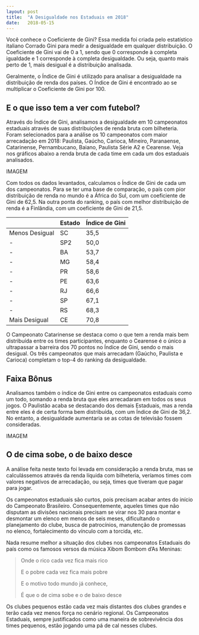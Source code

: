 ```yaml
---
layout: post
title:  "A Desigualdade nos Estaduais em 2018"
date:   2018-05-15
---
```


Você conhece o Coeficiente de Gini? Essa medida foi criada pelo estatístico italiano Corrado Gini para medir a desigualdade em qualquer distribuição. O Coeficiente de Gini vai de 0 a 1, sendo que 0 corresponde à completa igualdade e 1 corresponde à completa desigualdade. Ou seja, quanto mais perto de 1, mais desigual é a distribuição analisada.

Geralmente, o Índice de Gini é utilizado para analisar a desigualdade na distribuição de renda dos países. O Índice de Gini é encontrado ao se multiplicar o Coeficiente de Gini por 100.

## E o que isso tem a ver com futebol?

Através do Índice de Gini, analisamos a desigualdade em 10 campeonatos estaduais através de suas distribuições de renda bruta com bilheteria. Foram selecionados para a análise os 10 campeonatos com maior arrecadação em 2018: Paulista, Gaúcho, Carioca, Mineiro, Paranaense, Catarinense, Pernambucano, Baiano, Paulista Série A2 e Cearense. Veja nos gráficos abaixo a renda bruta de cada time em cada um dos estaduais analisados.

IMAGEM

Com todos os dados levantados, calculamos o Índice de Gini de cada um dos campeonatos. Para se ter uma base de comparação, o país com pior distribuição de renda no mundo é a África do Sul, com um coeficiente de Gini de 62,5. Na outra ponta do ranking, o país com melhor distribuição de renda é a Finlândia, com um coeficiente de Gini de 21,5.

|                  | Estado    | Índice de Gini |
|------------------|-----------|------|
| Menos Desigual   | SC        | 35,5 |
| -                | SP2       | 50,0 |
| -                | BA        | 53,7 |
| -                | MG        | 58,4 |
| -                | PR        | 58,6 |
| -                | PE        | 63,6 |
| -                | RJ        | 66,6 |
| -                | SP        | 67,1 |
| -                | RS        | 68,3 |
| Mais Desigual    | CE        | 70,8 |


O Campeonato Catarinense se destaca como o que tem a renda mais bem distribuída entre os times participantes, enquanto o Cearense é o único a ultrapassar a barreira dos 70 pontos no Índice de Gini, sendo o mais desigual. Os três campeonatos que mais arrecadam (Gaúcho, Paulista e Carioca) completam o top-4 do ranking da desigualdade.

## Faixa Bônus

Analisamos também o índice de Gini entre os campeonatos estaduais como um todo, somando a renda bruta que eles arrecadaram em todos os seus jogos. O Paulistão acaba se destacando dos demais Estaduais, mas a renda entre eles é de certa forma bem distribuída, com um Índice de Gini de 36,2. No entanto, a desigualdade aumentaria se as cotas de televisão fossem consideradas.

IMAGEM

## O de cima sobe, o de baixo desce

A análise feita neste texto foi levada em consideração a renda bruta, mas se calculássemos através da renda líquida com bilheteria, veríamos times com valores negativos de arrecadação, ou seja, times que tiveram que pagar para jogar.

Os campeonatos estaduais são curtos, pois precisam acabar antes do início do Campeonato Brasileiro. Consequentemente, aqueles times que não disputam as divisões nacionais precisam se virar nos 30 para montar e desmontar um elenco em menos de seis meses, dificultando o planejamento do clube, busca de patrocínios, manutenção de promessas no elenco, fortalecimento do vínculo com a torcida, etc.

Nada resume melhor a situação dos clubes nos campeonatos Estaduais do país como os famosos versos da música Xibom Bombom d’As Meninas:

> Onde o rico cada vez fica mais rico
>
> E o pobre cada vez fica mais pobre
>
> E o motivo todo mundo já conhece,
>
> É que o de cima sobe e o de baixo desce

Os clubes pequenos estão cada vez mais distantes dos clubes grandes e terão cada vez menos força no cenário regional. Os Campeonatos Estaduais, sempre justificados como uma maneira de sobrevivência dos times pequenos, estão jogando uma pá de cal nesses clubes.
